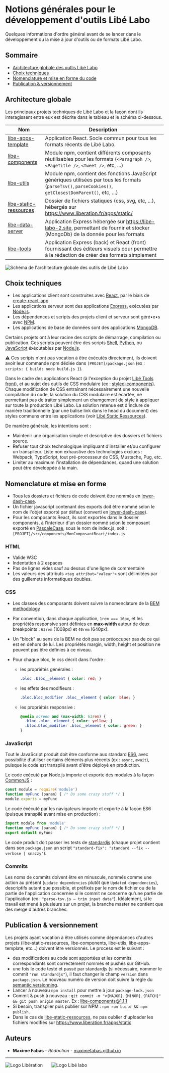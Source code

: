 # Notions générales pour le développement d'outils Libé Labo

Quelques informations d'ordre général avant de se lancer dans le développement ou la mise à jour d'outils ou de formats Libé Labo.

## Sommaire
- [Architecture globale des outlis Libé Labo](https://github.com/libe-max/Docs/blob/master/technical-guidelines-overview.md#architecture-globale)
- [Choix techniques](https://github.com/libe-max/Docs/blob/master/technical-guidelines-overview.md#choix-techniques)
- [Nomenclature et mise en forme du code](https://github.com/libe-max/Docs/blob/master/technical-guidelines-overview.md#nomenclature-et-mise-en-forme)
- [Publication & versionnement](https://github.com/libe-max/Docs/blob/master/technical-guidelines-overview.md#publication--versionnement)

## Architecture globale

Les principaux projets techniques de Libé Labo et la façon dont ils interagissent entre eux est décrite dans le tableau et le schéma ci-dessous.

| Nom                                                          | Description                                                  |
| ------------------------------------------------------------ | ------------------------------------------------------------ |
| [libe-apps-template](https://github.com/libe-max/libe-apps-template) | Application React. Socle commun pour tous les formats récents de Libé Labo. |
| [libe-components](https://github.com/libe-max/libe-components) | Module npm, contient différents composants réutilisables pour les formats (`<Paragraph />`, `<PageTitle />`, `<Tweet />`, etc, ...) |
| [libe-utils](https://github.com/libe-max/libe-utils)         | Module npm, contient des fonctions JavaScript génériques utilisées par tous les formats (`parseTsv()`, `parseCookies()`, `getClosestDomParent()`, etc, ...) |
| [libe-static-ressources](https://github.com/libe-max/libe-static-ressources) | Dossier de fichiers statiques (css, svg, etc, ...), hébergés sur https://www.liberation.fr/apps/static/ |
| [libe-data-server](https://github.com/libe-max/libe-data-server) | Application Express hébergée sur https://libe-labo-2.site, permettant de fournir et stocker (MongoDb) de la donnée pour les formats |
| [libe-tools](https://github.com/libe-max/libe-tools)         | Application Express (back) et React (front) fournissant des éditeurs visuels pour permettre à la rédaction de créer des formats simplement |

![Schéma de l'architecture globale des outils de Libé Labo](https://github.com/libe-max/Docs/raw/master/assets/applications-scheme.jpg)

## Choix techniques

- Les applications client sont construites avec [React](https://reactjs.org/), par le biais de [create-react-app](https://reactjs.org/docs/create-a-new-react-app.html).
- Les applications serveur sont des applications [Express](https://expressjs.com/), exécutées par [Node.js](https://nodejs.org/en/).
- Les dépendences et scripts des projets client et serveur sont géré•e•s avec [NPM](https://www.npmjs.com/).
- Les applications de base de données sont des applications [MongoDB](https://www.mongodb.com/).

Certains projets ont à leur racine des scripts de démarrage, compilation ou publication. Ces scripts peuvent être des scripts [Shell](https://en.wikipedia.org/wiki/Shell_script), [Python](https://en.wikipedia.org/wiki/Python_(programming_language)), ou [JavaScript](https://en.wikipedia.org/wiki/JavaScript) éxécutables par [Node.js](https://nodejs.org/en/).

⚠️ Ces scripts n'ont pas vocation à être éxécutés directement, ils doivent avoir leur commande npm dédiée dans `[PROJET]/package.json` (ex : `scripts: { build: node build.js }`).

Dans le cadre des applications React (à l'exception du projet [Libé Tools front](https://github.com/libe-max/libe-tools-front)), et au sujet des outils de CSS modulaire (ex : [styled-components](https://www.styled-components.com/)). Chaque modification de CSS entraînant nécessairement une nouvelle compilation du code, la solution du CSS modulaire est écartée, ne permettant pas de traiter simplement un chamgement de style à appliquer sur toute la production Libé Labo. La solution retenue est d'inclure de manière traditionnelle (par une balise link dans le head du document) des styles communs entre les applications (voir [Libé Static Ressources](https://github.com/libe-max/libe-static-ressources)).

De manière générale, les intentions sont :
- Maintenir une organisation simple et descriptive des dossiers et fichiers source.
- Refuser tout choix technologique impliquant d'installer et/ou configurer un transpileur. Liste non exhaustive des technologies exclues : Webpack, TypeScript, tout pré-processeur de CSS, Mustache, Pug, etc.
- Limiter au maximum l'installation de dépendances, quand une solution peut être développée à la main.

## Nomenclature et mise en forme

- Tous les dossiers et fichiers de code doivent être nommés en [lower-dash-case](https://en.wikipedia.org/wiki/Letter_case#Special_case_styles).
- Un fichier javascript contenant des exports doit être nommé selon le nom de l'objet exporté par défaut (converti en [lower-dash-case](https://en.wikipedia.org/wiki/Letter_case#Special_case_styles)).
- Pour les composants React, ils sont exportés dans le dossier components, à l'interieur d'un dossier nommé selon le composant exporté en [PascaleCase](https://en.wikipedia.org/wiki/Letter_case#Special_case_styles), sous le nom de index.js, soit : `[PROJET]/src/components/MonComposantReact/index.js`.

### HTML
- Valide W3C
- Indentation à 2 espaces
- Pas de lignes vides sauf au dessus d'une ligne de commentaire
- Les valeurs des attributs  `<tag attribut="valeur">` sont délimitées par des guillemets informatiques doubles.

### CSS
- Les classes des composants doivent suivre la nomenclature de la [BEM methodology](https://en.bem.info/methodology/)

- Par convention, dans chaque application, `1rem === 16px`, et les propriétés responsive sont définies en **max-width** autour de deux breakpoints : `63rem` (1008px) et `40rem` (640px).

- Un "block" au sens de la BEM ne doit pas se préoccuper pas de ce qui est en dehors de lui. Les propriétés margin, width, height et position ne peuvent pas être définies à ce niveau.

- Pour chaque bloc, le css décrit dans l'ordre :

  - les propriétés générales :

    ```css
    .bloc .bloc__element { color: red; }
    ```

  - les effets des modifieurs :

    ```css
    .bloc.bloc_modifier .bloc__element { color: blue; }
    ```

  - les propriétés responsive :

    ```css
    @media screen and (max-width: 63rem) {
      .bloc .bloc__element { color: yellow; }
      .bloc.bloc_modifier .bloc__element { color: green; }
    }
    ```

### JavaScript

Tout le JavaScript produit doit être conforme aux standard [ES6]([http://es6-features.org](http://es6-features.org/)), avec possibilité d'utiliser certains éléments plus récents (ex : `async`, `await`), puisque le code est transpilé avant d'être déployé en production.

Le code exécuté par Node.js importe et exporte des modules à la façon [CommonJS](https://fr.wikipedia.org/wiki/CommonJS) :

```javascript
const module = require('module')
function myFunc (param) { /* Do some crazy stuff */ }
module.exports = myFunc
```

Le code éxécuté par les navigateurs importe et exporte à la façon ES6 (puisque transpilé avant mise en production) :

```javascript
import module from 'module'
function myFunc (param) { /* Do some crazy stuff */ }
export default myFunc
```

Le code produit doit passer les tests de [standardjs](https://standardjs.com/) (chaque projet contient dans son `package.json` un script `"standard-fix": "standard --fix --verbose | snazzy"`).

### Commits
Les noms de commits doivent être en minuscule, nommés comme une action au présent (`update dependencies` plutôt que `Updated dependencies`), descriptifs autant que possible, et préfixés par le nom de fichier ou de la partie de l'application concernée si le commit ne concerne qu'une partie de l'application (ex : `"parse-tsv.js – trim input data"`). Idéalement, si le travail est mené à plusieurs sur un projet, la branche master ne contient que des merge d'autres branches.

## Publication & versionnement

Les projets ayant vocation à être utilisés comme dépendances d'autres projets (libe-static-ressources, libe-components, libe-utils, libe-apps-template, etc...) doivent être versionnés. Le process est le suivant :

- des modifications au code sont apportées et les commits correspondants sont correctement nommés et pushés sur GitHub.
- une fois le code testé et passé par standardjs (si nécessaire, nommer le commit `"run standardjs"`), il faut changer le champ `version` dans `package.json`. Le nouveau numéro de version doit suivre la règle du [semantic versionning](https://semver.org/).
- Lancer à nouveau `npm install` pour mettre à jour `package-lock.json`
- Commit & push à nouveau : `git commit -m "v{MAJOR}.{MINOR}.{PATCH}" && git push origin master`. Ex : [libe-components@1.1.1](https://github.com/libe-max/libe-components/commit/4270ae8afd7fec16aa5196175d3570a896a4ea8f)
- Si besoin, transpiler puis publier sur NPM : `npm run build && npm publish`.
- Dans le cas de [libe-static-ressources](https://github.com/libe-max/libe-static-ressources), ne pas oublier d'uploader les fichiers modifiés sur https://www.liberation.fr/apps/static 

## Auteurs

- **Maxime Fabas** - _Rédaction_ - [maximefabas.github.io](https://maximefabas.github.io)

___
![Logo Libération](https://www.liberation.fr/apps/static/assets/liberation-logo_raster_64.png)       ![Logo Libé labo](https://www.liberation.fr/apps/static/assets/libe-labo-logo_raster_64.png)

